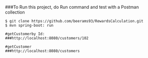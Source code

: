 


###To Run this project, do Run command and test with a Postman collection
```shell
$ git clone https://github.com/beerams93/RewardsCalculation.git
$ mvn spring-boot: run

#getCustomerby Id:
###http://localhost:8080/customers/102

#getCustomer
###http://localhost:8080/customers